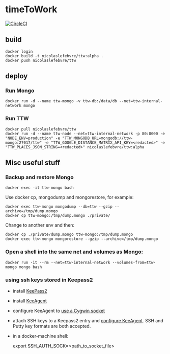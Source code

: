 # timeToWork

[![CircleCI](https://circleci.com/gh/Ezekiel-DA/timeToWork.svg?style=shield)](https://circleci.com/gh/Ezekiel-DA/timeToWork)

## build
    docker login
    docker build -t nicolaslefebvre/ttw:alpha .
    docker push nicolaslefebvre/ttw

## deploy
### Run Mongo
    docker run -d --name ttw-mongo -v ttw-db:/data/db --net=ttw-internal-network mongo

### Run TTW
    docker pull nicolaslefebvre/ttw
    docker run -d --name ttw-node --net=ttw-internal-network -p 80:8000 -e "NODE_ENV=production" -e "TTW_MONGODB_URL=mongodb://ttw-mongo:27017/ttw" -e "TTW_GOOGLE_DISTANCE_MATRIX_API_KEY=<redacted>" -e "TTW_PLACES_JSON_STRING=<redacted>" nicolaslefebvre/ttw:alpha

## Misc useful stuff
### Backup and restore Mongo
    docker exec -it ttw-mongo bash
Use docker cp, mongodump and mongorestore, for example:

    docker exec ttw-mongo mongodump --db=ttw --gzip --archive=/tmp/dump.mongo
    docker cp ttw-mongo:/tmp/dump.mongo ./private/

Change to another env and then:

    docker cp ./private/dump.mongo ttw-mongo:/tmp/dump.mongo
    docker exec ttw-mongo mongorestore --gzip --archive=/tmp/dump.mongo
     
### Open a shell into the same net and volumes as Mongo:
    docker run -it --rm --net=ttw-internal-network --volumes-from=ttw-mongo mongo bash

### using ssh keys stored in Keepass2
- install [KeePass2](http://keepass.info/download.html)
- install [KeeAgent](http://lechnology.com/software/keeagent/)
- configure KeeAgent to [use a Cygwin socket](http://lechnology.com/software/keeagent/usage/options-and-settings/)
- attach SSH keys to a Keepass2 entry and [configure KeeAgent](http://lechnology.com/software/keeagent/usage/quick-start/). SSH and Putty key formats are both accepted.
- in a docker-machine shell:
    

    export SSH_AUTH_SOCK=<path_to_socket_file>
